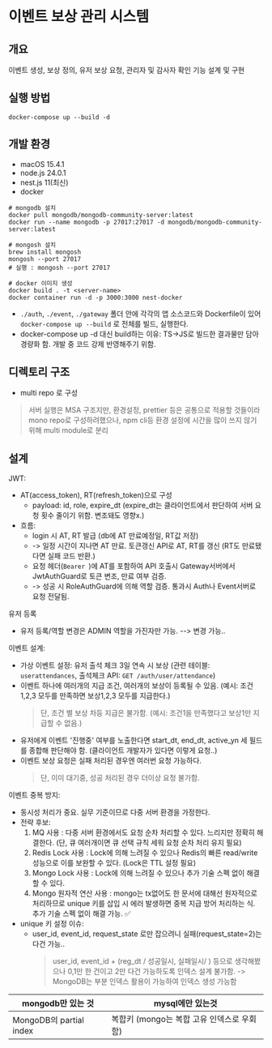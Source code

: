 # 이벤트 보상 관리 시스템
## 개요
이벤트 생성, 보상 정의, 유저 보상 요청, 관리자 및 감사자 확인 기능 설계 및 구현

## 실행 방법
```
docker-compose up --build -d
```

## 개발 환경
- macOS 15.4.1
- node.js 24.0.1
- nest.js 11(최신)
- docker
```
# mongodb 설치
docker pull mongodb/mongodb-community-server:latest
docker run --name mongodb -p 27017:27017 -d mongodb/mongodb-community-server:latest

# mongosh 설치
brew install mongosh
mongosh --port 27017
# 실행 : mongosh --port 27017

# docker 이미지 생성
docker build . -t <server-name>
docker container run -d -p 3000:3000 nest-docker
```
- `./auth`, `./event`, `./gateway` 폴더 안에 각각의 앱 소스코드와 Dockerfile이 있어 `docker-compose up --build` 로 전체를 빌드, 실행한다.
- docker-compose up -d 대신 build하는 이유: TS->JS로 빌드한 결과물만 담아 경량화 함. 개발 중 코드 강제 반영해주기 위함.

## 디렉토리 구조
- multi repo 로 구성
> 서버 실행은 MSA 구조지만, 환경설정, prettier 등은 공통으로 적용할 것들이라 mono repo로 구성하려했으나, npm cli등 환경 설정에 시간을 많이 쓰지 않기 위해 multi module로 분리

## 설계
JWT:
- AT(access_token), RT(refresh_token)으로 구성
  - payload: id, role, expire_dt (expire_dt는 클라이언트에서 판단하여 서버 요청 횟수 줄이기 위함. 변조돼도 영향x.)
- 흐름: 
  - login 시 AT, RT 발급 (db에 AT 만료예정일, RT값 저장)
  - -> 일정 시간이 지나면 AT 만료. 토큰갱신 API로 AT, RT를 갱신 (RT도 만료됐다면 실패 코드 반환.)
  - 요청 헤더(`Bearer `)에 AT를 포함하여 API 호출시 Gateway서버에서 JwtAuthGuard로 토큰 변조, 만료 여부 검증.
  - -> 성공 시 RoleAuthGuard에 의해 역할 검증. 통과시 Auth나 Event서버로 요청 전달됨.

유저 등록
- 유저 등록/역할 변경은 ADMIN 역할을 가진자만 가능. --> 변경 가능..

이벤트 설계:
- 가상 이벤트 설정: 유저 출석 체크 3일 연속 시 보상 (관련 테이블: `userattendances`, 출석체크 API: `GET /auth/user/attendance`)
- 이벤트 하나에 여러개의 지급 조건, 여러개의 보상이 등록될 수 있음. (예시: 조건1,2,3 모두를 만족하면 보상1,2,3 모두를 지급한다.)
  > 단, 조건 별 보상 차등 지급은 불가함. (예시: 조건1을 만족했다고 보상1만 지급할 수 없음.)
- 유저에게 이벤트 '진행중' 여부를 노출한다면 start_dt, end_dt, active_yn 세 필드를 종합해 판단해야 함. (클라이언트 개발자가 있다면 이렇게 요청..)
- 이벤트 보상 요청은 실패 처리된 경우엔 여러번 요청 가능하다.
  > 단, 이미 대기중, 성공 처리된 경우 더이상 요청 불가함.

이벤트 중복 방지:
- 동시성 처리가 중요. 실무 기준이므로 다중 서버 환경을 가정한다.
- 전략 후보:
  1. MQ 사용 : 다중 서버 환경에서도 요청 순차 처리할 수 있다. 느리지만 정확히 해결한다. (단, 큐 여러개이면 큐 선택 규칙 세워 요청 순차 처리 유지 필요)
  2. Redis Lock 사용 : Lock에 의해 느려질 수 있으나 Redis의 빠른 read/write 성능으로 이를 보완할 수 있다. (Lock은 TTL 설정 필요)
  3. Mongo Lock 사용 : Lock에 의해 느려질 수 있으나 추가 기술 스펙 없이 해결할 수 있다.
  4. Mongo 원자적 연산 사용 : mongo는 tx없어도 한 문서에 대해선 원자적으로 처리하므로 unique 키를 삽입 시 에러 발생하면 중복 지급 방어 처리하는 식. 추가 기술 스펙 없이 해결 가능. ✅ 
- unique 키 설정 이슈:
  - user_id, event_id, request_state 로만 잡으려니 실패(request_state=2)는 다건 가능..
    > user_id, event_id + (reg_dt / 성공일시, 실패일시/ ) 등으로 생각해봤으나 0,1만 한 건이고 2만 다건 가능하도록 인덱스 설계 불가함.
    -> MongoDB는 부분 인덱스 활용이 가능하여 인덱스 생성 가능함
    
| mongodb만 있는 것          | mysql에만 있는것|
|------------------------|--|
| MongoDB의 partial index | 복합키 (mongo는 복합 고유 인덱스로 우회함)|
